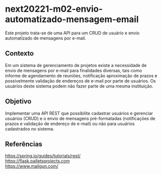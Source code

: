 # next20221-m02-envio-automatizado-mensagem-email  
Este projeto trata-se de uma API para um CRUD de usuário e envio automatizado de mensagens por e-mail.  


## Contexto

Em um sistema de gerenciamento de projetos existe a necessidade de envio de mensagens por e-mail para finalidades diversas, tais como informe de agendamento de reuniões, notificação aproximação de prazos e possivelmente validação de endereços de e-mail por parte de usuários. 
Os usuários deste sistema podem não fazer parte de uma mesma instituição.


## Objetivo

Implementar uma API REST que possibilite cadastrar usuários e gerenciar usuários (CRUD) e o envio de mensagens pré-formatadas (notificações de prazos e validação de endereço de e-mail) ou não para usuários cadastrados no sistema.


## Referências

https://spring.io/guides/tutorials/rest/  
https://flask.palletsprojects.com  
https://www.mailgun.com/  


